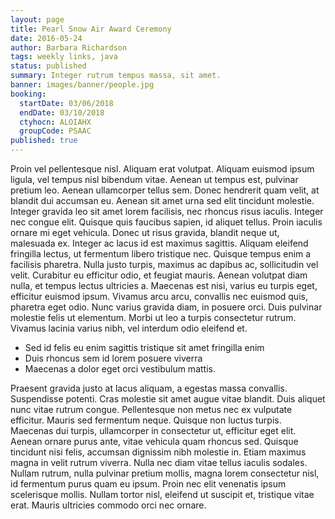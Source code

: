 ```yaml
---
layout: page
title: Pearl Snow Air Award Ceremony
date: 2016-05-24
author: Barbara Richardson
tags: weekly links, java
status: published
summary: Integer rutrum tempus massa, sit amet.
banner: images/banner/people.jpg
booking:
  startDate: 03/06/2018
  endDate: 03/10/2018
  ctyhocn: ALOIAHX
  groupCode: PSAAC
published: true
---
```

Proin vel pellentesque nisl. Aliquam erat volutpat. Aliquam euismod ipsum ligula, vel tempus nisl bibendum vitae. Aenean ut tempus est, pulvinar pretium leo. Aenean ullamcorper tellus sem. Donec hendrerit quam velit, at blandit dui accumsan eu. Aenean sit amet urna sed elit tincidunt molestie. Integer gravida leo sit amet lorem facilisis, nec rhoncus risus iaculis. Integer nec congue elit. Quisque quis faucibus sapien, id aliquet tellus. Proin iaculis ornare mi eget vehicula. Donec ut risus gravida, blandit neque ut, malesuada ex. Integer ac lacus id est maximus sagittis.
Aliquam eleifend fringilla lectus, ut fermentum libero tristique nec. Quisque tempus enim a facilisis pharetra. Nulla justo turpis, maximus ac dapibus ac, sollicitudin vel velit. Curabitur eu efficitur odio, et feugiat mauris. Aenean volutpat diam nulla, et tempus lectus ultricies a. Maecenas est nisi, varius eu turpis eget, efficitur euismod ipsum. Vivamus arcu arcu, convallis nec euismod quis, pharetra eget odio. Nunc varius gravida diam, in posuere orci. Duis pulvinar molestie felis ut elementum. Morbi ut leo a turpis consectetur rutrum. Vivamus lacinia varius nibh, vel interdum odio eleifend et.

* Sed id felis eu enim sagittis tristique sit amet fringilla enim
* Duis rhoncus sem id lorem posuere viverra
* Maecenas a dolor eget orci vestibulum mattis.

Praesent gravida justo at lacus aliquam, a egestas massa convallis. Suspendisse potenti. Cras molestie sit amet augue vitae blandit. Duis aliquet nunc vitae rutrum congue. Pellentesque non metus nec ex vulputate efficitur. Mauris sed fermentum neque. Quisque non luctus turpis. Maecenas dui turpis, ullamcorper in consectetur ut, efficitur eget elit. Aenean ornare purus ante, vitae vehicula quam rhoncus sed.
Quisque tincidunt nisi felis, accumsan dignissim nibh molestie in. Etiam maximus magna in velit rutrum viverra. Nulla nec diam vitae tellus iaculis sodales. Nullam rutrum, nulla pulvinar pretium mollis, magna lorem consectetur nisl, id fermentum purus quam eu ipsum. Proin nec elit venenatis ipsum scelerisque mollis. Nullam tortor nisl, eleifend ut suscipit et, tristique vitae erat. Mauris ultricies commodo orci nec ornare.
